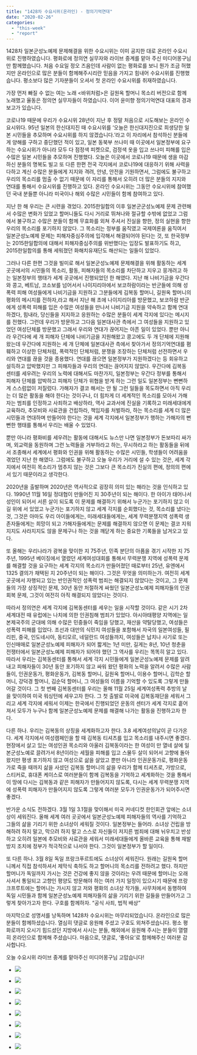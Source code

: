 ```yaml
---
title: "1428차 수요시위(온라인) - 정의기억연대"
date: "2020-02-26"
categories: 
  - "this-week"
  - "report"
---
```


1428차 일본군성노예제 문제해결을 위한 수요시위는 이미 공지한 대로 온라인 수요시위로 진행하였습니다. 평화로에 정의연 실무자와 라이브 중계를 맡아 주신 미디어몽구님만 함께했습니다. 처음 수요일 정오 즈음인데 사람이 없는 평화로를 보니 뭔가 조금 허했지만 온라인으로 많은 분들이 함께해주시리란 믿음을 가지고 힘내어 수요시위를 진행했습니다. 평소보다 많은 기자분들이 오셔서 첫 온라인 수요시위를 취재하였습니다.

가장 먼저 빠질 수 없는 여는 노래 <바위처럼>은 길원옥 할머니 목소리 버전으로 함께 노래했고 율동은 정의연 실무자들이 하였습니다. 이어 윤미향 정의기억연대 대표의 경과보고가 있습니다.

코로나19 때문에 우리가 수요시위 28년이 지난 후 정말 처음으로 시도해보는 온라인 수요시위다. 95년 일본의 한신대지진 때 수요시위를 ‘오늘은 한신대지진으로 희생당한 일본 시민들을 추모하며 수요시위를 하지 않겠습니다.’라고 이 자리에서 참석하신 분들에게 양해를 구하고 중단했던 적이 있고, 일본 동북부 쓰나미 때 이곳에서 일본정부에 요구하는 수요시위가 아니라 모두 다 점정색 피켓으로, 검정색 옷을 입고 쓰나미 피해를 입은 수많은 일본 시민들을 추모하며 진행했다. 오늘은 이곳에서 코로나19 때문에 생을 마감하신 분들의 명복도 빌고 또 다른 한편 전국 각지에서 코로나19에 대응하기 위해 사력을 다하고 계신 수많은 분들에게 지지와 격려, 안녕, 안전을 기원하면서, 그럼에도 불구하고 우리의 목소리를 멈출 수 없기 때문에 이 자리를 통해서 오히려 더 많은 분들의 지지와 연대를 통해서 수요시위를 진행하고 있다. 온라인 수요시위는 그동안 수요시위에 참여했던 국내 분들뿐 아니라 미국이나 해외 수많은 시민들이 함께 참여하고 있다.

지난 한 해 우리는 큰 시련을 겪었다. 2015한일합의 이후 일본군군성노예제 문제 관련해서 수많은 변화가 있었고 할머니들도 다시 거리로 뛰쳐나와 절규할 수밖에 없었고 그럼에서 불구하고 수많은 분들이 함께 무효화를 외쳐 주셔서 진실을 향한, 정의 실현을 향한 우리의 목소리를 포기하지 않았다. 그 목소리는 정부를 움직였고 국제여론을 움직여서 일본군성노예제 문제는 피해자중심주의에 입각해서 해결되어야 된다는 것, 또 한국정부는 2015한일합의에 대해서 피해자중심주의를 위반했다는 입장도 발표하기도 하고, 2015한일합의를 통해 세워졌던 화해치유재단도 해산되는 일들이 있었다.

그러나 다른 한편 그것을 빌미로 해서 일본군성노예제 문제해결을 위해 활동하는 세계 곳곳에서의 시민들의 목소리, 활동, 피해자들의 목소리를 차단하고 지우고 뭉개려고 하는 일본정부의 행태가 세계 곳곳에서 진행되었던 한 해였다. 지난 해 나비기금을 우간다와 콩고, 베트남, 코소보를 넘어서서 나이지리아에서 보코하람이라는 반군들에 의해 성폭력 피해 여성들에게 나비기금을 지원하고 그분들에게 김복동 할머니, 길원옥 할머니의 평화의 메시지를 전하자,라고 해서 지난 해 초에 나이지리아를 방문했고, 보코하람 반군에게 성폭력 피해를 입은 수많은 여성들을 만나서 나비기금 지원을 약속하고 함께 연대하겠다, 힘내라, 당신들을 지지하고 응원하는 수많은 분들이 세계 각지에 있다는 메시지를 전했다. 그런데 우리가 방문하고 그다음 일본대사관 측에서 그 여성들을 지원하고 있었던 여성단체를 방문했고 그래서 우리와 연대가 끊어지는 아픈 일이 있었다. 뿐만 아니라 우간다에 세 개 피해자 단체에 나비기금을 지원해왔고 콩고에도 두 개 단체에 지원해 왔는데 우간다에 지원하는 세 개 단체에 일본대사관 측에서 찾아가서 정의기억연대를 폄훼하고 이상한 단체처럼, 폭력적인 단체처럼, 분쟁을 조장하는 단체처럼 선전하면서 우리와 연대를 끊을 것을 종용했다. 연대를 끊으면 일본정부가 지원하겠다는 등 회유하고 설득하고 압박했지만 그 피해자들과 우리의 연대는 끊어지지 않았다. 우간다에 김복동 센터를 세우려는 우리의 노력에 대해서도 마찬가지, 일본정부는 우간다 정부를 통해서 피해자 단체를 압박하고 피해자 단체가 위협을 받게 하는 그런 일도 일본정부는 뻔뻔하게 스스럼없이 저질렀다. 가해자가 결코 해서는 안 될 그런 일들을 목도하면서 아직 우리는 더 많은 활동을 해야 한다는 것이구나, 더 힘차게 더 세계적인 목소리를 모아서 가해자는 범죄를 인정하고 사죄하고 배상하라, 역사 교과서에 진실을 기록하고 미래세대에게 교육하라, 추모비와 사료관을 건립하라, 책임자를 처벌하라, 하는 목소리를 세계 더 많은 시민들과 연대하며 만들어야 한다는 것을 세계 각지에서 일본정부가 행하는 가해자의 뻔뻔한 행태를 통해서 우리는 배울 수 있었다.

뿐만 아니라 평화비를 세우려는 활동에 대해서도 뉴스만 나면 일본정부가 돈보따리 싸가며, 외교력을 동원하며 그런 노력들을 거부하라고 하는, 무시하라고 하는 활동들을 뒤에서 조종해서 세계에서 평화와 인권을 위해 활동하는 수많은 시민들, 학생들이 어려움을 겪었던 지난 한 해였다. 그럼에도 불구하고 오늘 우리가 거리에 설 수 있는 것은, 세계 각지에서 여전히 목소리가 멈추지 않는 것은 그보다 큰 목소리가 진실의 편에, 정의의 편에 서 있기 때문이라고 생각한다.

2020년을 출발하며 2020년은 역사적으로 굉장히 의미 있는 해라는 것을 인식하고 있다. 1990년 11월 16일 정대협이 만들어진 지 30주년이 되는 해이다. 한 아이가 태어나서 성인이 되어서 서른 살이 되도록 이 문제를 해결하기 위해서 누군가는 포기하지 않고 이 길 위에 서 있었고 누군가는 포기하지 않고 세계 각지를 순회했다는 것, 목소리를 냈다는 것, 그것은 아마도 우리 아이들에게는, 미래세대들에게는, 세계 무력분쟁지역 성폭력 생존자들에게는 희망이 되고 가해자들에게는 문제를 해결하지 않으면 이 문제는 결코 지워지지도 사라지지도 않을 문제구나 하는 것을 깨닫게 하는 중요한 기록들을 남겨오고 있다.

또 올해는 우리나라가 광복을 맞이한 지 75주년, 민족 분단의 아픔을 겪기 시작한 지 75주년, 1995년 베이징에서 열렸던 세계여성대회를 통해서 무력분쟁 지역에 성폭력 문제를 해결할 것을 요구하는 세계 각지의 목소리가 만들어졌던 때로부터 25년, 유엔에서 1325 결의가 채택된 지 20주년이 되는 해이다. 그것은 무엇을 의미하는가. 여전히 세계 곳곳에서 자행되고 있는 반인권적인 성폭력 범죄는 해결되지 않았다는 것이고, 그 문제들의 가장 상징적인 문제, 30년 동안 처절하게 싸웠던 일본군성노예제 피해자들의 인권회복 문제, 그것이 여전히 아직 해결되지 않았다는 것이다.

따라서 정의연은 세계 각지에 김복동센터를 세우는 일을 시작할 것이다. 같은 시기 2차 세계대전 때 유럽에는 나치에 의한 인권침해 범죄가 있었다. 아시아태평양 지역에는 일본제국주의 군대에 의해 수많은 민중들이 죽임을 당했고, 재산을 약탈당했고, 여성들은 성폭력 피해를 입었다. 조선과 대만의 식민지 여성들을 포함해서 자국의 일본여성들, 필리핀, 중국, 인도네시아, 동티모르, 네덜란드 여성들까지, 여성들은 납치나 사기로 또는 인신매매로 일본군성노예제 피해자가 되어 짧게는 1년 미만, 길게는 8년, 10년 청춘을 전쟁터에서 일본군성노예제 피해자가 되어야 했던 그 역사를 우리는 똑똑히 알고 있다. 따라서 우리는 김복동센터를 통해서 세계 각지 시민들에게 일본군성노예제 문제를 알려내고 피해자들이 30년 동안 포기하지 않고 싸워 왔던 평화의 노력을 알려서 수많은 사람들이, 인권운동가, 평화운동가, 김복동 할머니, 길원옥 할머니, 이용수 할머니, 김학순 할머니, 강덕경 할머니, 김순덕 할머니, 그 여성들의 이름을 기억할 수 있도록 그렇게 만들어갈 것이다. 그 첫 번째 김복동센터를 우리는 올해 11월 25일 세계여성폭력 추방의 날을 맞이하여 미국 워싱턴에 세우고자 한다. 그 첫 출발로 미국에 김복동재단을 세워서 그리고 세계 각지에 세워서 이제는 한국에서 진행되었던 운동의 센터가 세계 각지로 흩어져서 모두가 누구나 함께 일본군성노예제 문제를 해결해 나가는 활동을 진행하고자 한다.

다른 하나. 우리는 김복동의 상징을 세계화하고자 한다. 3.8 세계여성의날이 곧 다가온다. 세계 각지에서 여성캠페인을 할 때 김복동 티셔츠를 입고 목소리를 내주시면 좋겠다. 현장에서 살고 있는 여성인권 목소리와 아울러 김복동이라는 한 여성이 만 열네 살에 일본군성노예로 끌려가서 8년이라는 세월을 피해를 입고 스물두 살이 되어서 고향에 돌아왔지만 평생 포기하지 않고 여성으로 삶을 살았고 뿐만 아니라 인권운동가로, 평화운동가로 죽을 때까지 삶을 사셨던 김복동 할머니의 삶을 우리가 함께 티셔츠로, 가방으로, 스티커로, 휴대폰 케이스로 여러분들이 함께 김복동을 기억하고 세계화하는 것을 통해서 이 땅에 다시는 김복동과 같은 피해자가 만들어지지 않도록, 다시는 세계 무력분쟁 지역에 성폭력 피해자가 만들어지지 않도록 그렇게 여러분 모두가 인권운동가가 되어주시면 좋겠다.

반가운 소식도 전하겠다. 3월 1일 3.1절을 맞이해서 미국 커네디컷 한인회관 앞에는 소녀상이 세워진다. 올해 세계 여러 곳곳에서 일본군성노예제 피해자들의 역사를 기억하고 그들의 삶을 기리기 위한 소녀상이 세워질 것이다. 일본정부는 들어라. 소녀상 건립을 방해하려 하지 말고, 막으려 하지 말고 스스로 자신들이 저지른 범죄에 대해 뉘우치고 반성하고 오히려 일본에 추모비와 사료관을 세워서 미래세대들에게 올바른 교육을 통해 재발방지 조치에 정부가 적극적으로 나서야 한다. 그것이 일본정부가 할 일이다.

또 다른 하나. 3월 8일 독일 프랑크푸르트에도 소녀상이 세워진다. 원래는 길원옥 할머니께서 직접 참석하셔서 제막식 축하도 하고 할머니의 목소리를 전하려고 했다. 하지만 할머니가 독일까지 가시는 것은 건강에 좋지 않을 것이라는 우려 때문에 할머니는 오래 사셔서 통일되고 고향인 평양도 방문해야 하는 여러 가지 일정이 있으시기 때문에 프랑크프루트에는 할머니는 가시지 않고 저와 평화의 소녀상 작가들, 사무처에서 동행하여 독일 시민들과 함께 일본군성노예제 피해자들의 삶을 기리기 위한 길들을 만들어가고 그렇게 찾아가고자 한다. 구호를 함께하자. “공식 사죄, 법적 배상”

마지막으로 성명서를 낭독하며 1428차 수요시위는 마무리되었습니다. 온라인으로 많은 분들이 함께하셨습니다. 열심히 댓글로 응원해 주셨고 구호도 외쳐주셨습니다. 평소 평화로까지 오시기 힘드셨던 지방에서 사시는 분들, 해외에서 응원해 주시는 분들이 열렬히 온라인으로 함께해 주셨습니다. 마음으로, 댓글로, ‘좋아요’로 함께해주신 여러분 감사합니다.

오늘 수요시위 라이브 중계를 맡아주신 미디어몽구님 고맙습니다!

- ![](http://womenandwar.net/kr/wp-content/uploads/2020/02/크기변환IMGP5424.jpg)
    
- ![](http://womenandwar.net/kr/wp-content/uploads/2020/02/크기변환IMGP5427.jpg)
    
- ![](http://womenandwar.net/kr/wp-content/uploads/2020/02/크기변환IMGP5434.jpg)
    
- ![](http://womenandwar.net/kr/wp-content/uploads/2020/02/크기변환IMGP5454.jpg)
    
- ![](http://womenandwar.net/kr/wp-content/uploads/2020/02/크기변환IMGP5482.jpg)
    
- ![](http://womenandwar.net/kr/wp-content/uploads/2020/02/사본-12483-1024x371.jpg)
    
- ![](http://womenandwar.net/kr/wp-content/uploads/2020/02/사본-14281-1024x445.jpg)
    
- ![](http://womenandwar.net/kr/wp-content/uploads/2020/02/사본-14282-1024x448.jpg)

